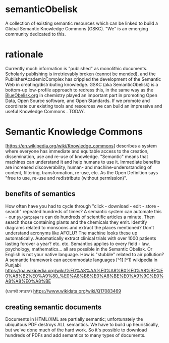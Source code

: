 # semanticObelisk
A collection of existing semantic resources which can be linked to build a Global Semantic Knowledge Commons (GSKC).
"We" is an emerging community dedicated to this.

# rationale
Currently much information is "published" as monolithic documents. Scholarly publishing is irretrievably broken (cannot be mended), and the PublisherAcademicComplex has crippled the development of the Semantic Web in creating/distributing knowledge. GSKC (aka SemanticObelisk) is a bottom-up low-profile approach to redress this, in the same way as the [BlueObelisk.org](https://blueobelisk.org) in chemistry played an important part in promoting Open Data, Open Source software, and Open Standards. If we promote and coordinate our existing tools and resources we can build an impressive and useful Knowledge Commons . TODAY.

# Semantic Knowledge Commons
[https://en.wikipedia.org/wiki/Knowledge_commons] describes a system where everyone has immediate and equitable access to the creation, dissemination, use and re-use of knowledge. "Semantic" means that machines can understand it and help humans to use it. Immediate benefits are increased discoverability, human- and machine-undersstanding of content, filtering, transformation, re-use, etc. As the Open Definition says "free to use, re-use and redistribute (without permission)".

## benefits of semantics
How often have you had to cycle through "click - download - edit - store - search" repeated hundreds of times? A semantic system can automate this - our `py/getpapers` can do hundreds of scientific articles a minute. Then search those containing plants and the chemicals they emit. Identify diagrams related to monsoons and extract the places mentioned? Don't understand acronyms like AFOLU? The machine looks these up automatically. Automatically extract clinical trials with over 1000 patients lasting forover a year? etc. etc. Semantics applies to every field - law, psychology, mathematics... all are possible in the Semantic Obelisk.
Or English is not your native language. How is "stubble" related to air pollution? A semantic framework can accommodate languages [^1]
[^1] wikipedia in Punjabi
https://pa.wikipedia.org/wiki/%E0%A8%AA%E0%A8%B0%E0%A8%BE%E0%A8%B2%E0%A9%80_%E0%A8%B8%E0%A8%BE%E0%A9%9C%E0%A8%A8%E0%A8%BE

(ਪਰਾਲੀ ਸਾੜਨਾ)  https://www.wikidata.org/wiki/Q17083469

## creating semantic documents
Documents in HTML/XML are partially semantic; unfortunately the ubiquitous PDF destroys ALL semantics. We have to build up heuristically, but we've done much of the hard work. So it's possible to download hundreds of PDFs and add semantics to many types of documents.
